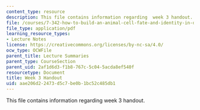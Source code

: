 ```yaml
---
content_type: resource
description: This file contains information regarding  week 3 handout.
file: /courses/7-342-how-to-build-an-animal-cell-fate-and-identity-in-development-and-disease-fall-2017/aae206d22473d5c7be0b1bc52c485db1_MIT7_342F17_Week_3_handout.pdf
file_type: application/pdf
learning_resource_types:
- Lecture Notes
license: https://creativecommons.org/licenses/by-nc-sa/4.0/
ocw_type: OCWFile
parent_title: Lecture Summaries
parent_type: CourseSection
parent_uid: 2af1d6d3-f1b8-767c-5c04-5acda8ef540f
resourcetype: Document
title: Week 3 Handout
uid: aae206d2-2473-d5c7-be0b-1bc52c485db1
---
```

This file contains information regarding  week 3 handout.